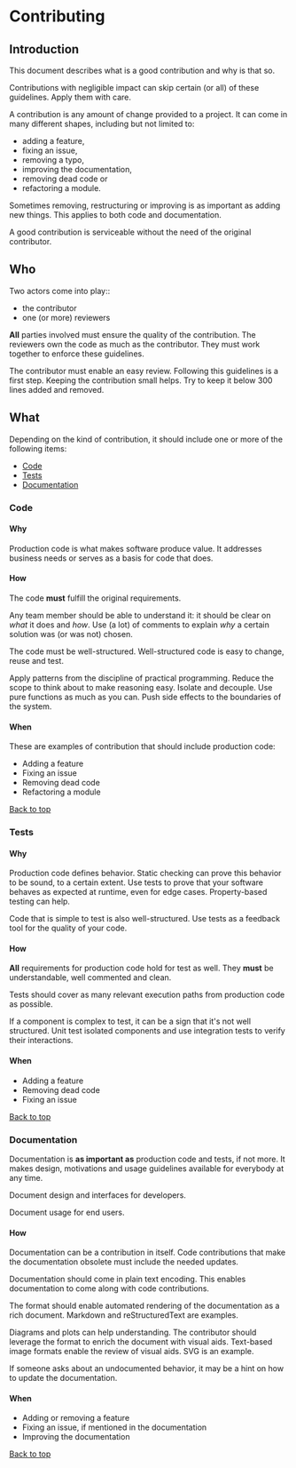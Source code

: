 # Contributing

## Introduction

This document describes what is a good contribution and why is that so.

Contributions with negligible impact can skip certain (or all) of these guidelines. Apply them with care.

A contribution is any amount of change provided to a project. It can come in many different shapes, including but not limited to:

- adding a feature,
- fixing an issue,
- removing a typo,
- improving the documentation,
- removing dead code or
- refactoring a module.

Sometimes removing, restructuring or improving is as important as adding new things. This applies to both code and documentation.

A good contribution is serviceable without the need of the original contributor.

## Who

Two actors come into play::

- the contributor
- one (or more) reviewers

**All** parties involved must ensure the quality of the contribution. The reviewers own the code as much as the contributor. They must work together to enforce these guidelines.

The contributor must enable an easy review. Following this guidelines is a first step. Keeping the contribution small helps. Try to keep it below 300 lines added and removed.

## What

Depending on the kind of contribution, it should include one or more of the following items:

- [Code](#code)
- [Tests](#tests)
- [Documentation](#documentation)

### Code

#### Why

Production code is what makes software produce value. It addresses business needs or serves as a basis for code that does.

#### How

The code **must** fulfill the original requirements.

Any team member should be able to understand it: it should be clear on _what_ it does and _how_. Use (a lot) of comments to explain _why_ a certain solution was (or was not) chosen.

The code must be well-structured. Well-structured code is easy to change, reuse and test.

Apply patterns from the discipline of practical programming. Reduce the scope to think about to make reasoning easy. Isolate and decouple. Use pure functions as much as you can. Push side effects to the boundaries of the system.

#### When

These are examples of contribution that should include production code:

- Adding a feature
- Fixing an issue
- Removing dead code
- Refactoring a module

[Back to top](#contributing)

### Tests

#### Why

Production code defines behavior. Static checking can prove this behavior to be sound, to a certain extent. Use tests to prove that your software behaves as expected at runtime, even for edge cases. Property-based testing can help.

Code that is simple to test is also well-structured. Use tests as a feedback tool for the quality of your code.

#### How

**All** requirements for production code hold for test as well. They **must** be understandable, well commented and clean.

Tests should cover as many relevant execution paths from production code as possible.

If a component is complex to test, it can be a sign that it's not well structured. Unit test isolated components and use integration tests to verify their interactions.

#### When

- Adding a feature
- Removing dead code
- Fixing an issue

[Back to top](#contributing)

### Documentation

Documentation is **as important as** production code and tests, if not more. It makes design, motivations and usage guidelines available for everybody at any time.

Document design and interfaces for developers.

Document usage for end users.

#### How

Documentation can be a contribution in itself. Code contributions that make the documentation obsolete must include the needed updates.

Documentation should come in plain text encoding. This enables documentation to come along with code contributions.

The format should enable automated rendering of the documentation as a rich document. Markdown and reStructuredText are examples.

Diagrams and plots can help understanding. The contributor should leverage the format to enrich the document with visual aids. Text-based image formats enable the review of visual aids. SVG is an example.

If someone asks about an undocumented behavior, it may be a hint on how to update the documentation.

#### When

- Adding or removing a feature
- Fixing an issue, if mentioned in the documentation
- Improving the documentation

[Back to top](#contributing)
